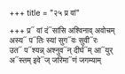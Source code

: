 +++
title = "२५ प्र वां"

+++
प्र᳓ वां दं᳓सांसि अश्विनाव् अवोचम्  
अस्य᳓ प᳓तिः स्यां सुग᳓वः सुवी᳓रः  
उत᳓ प᳓श्यन्न् अश्नुव᳓न् दीर्घ᳓म् आ᳓युर्  
अ᳓स्तम् इवे᳓ज् जरिमा᳓णं जगम्याम्